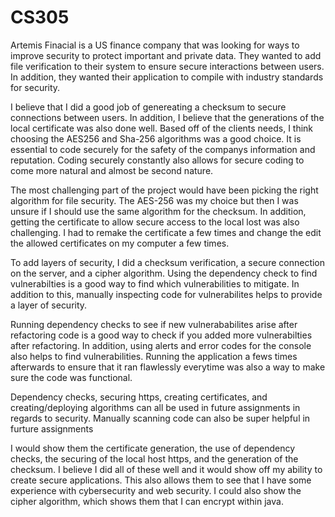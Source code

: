 # CS305
Artemis Finacial is a US finance company that was looking for ways to improve security to protect important and private data. They wanted to add file verification to their system to ensure secure interactions between users. In addition, they wanted their application to compile with industry standards for security.

I believe that I did a good job of genereating a checksum to secure connections between users. In addition, I believe that the generations of the local certificate was also done well. Based off of the clients needs, I think choosing the AES256 and Sha-256 algorithms was a good choice. It is essential to code securely for the safety of the companys information and reputation. Coding securely constantly also allows for secure coding to come more natural and almost be second nature. 

The most challenging part of the project would have been picking the right algorithm for file security. The AES-256 was my choice but then I was unsure if I should use the same algorithm for the checksum. In addition, getting the certificate to allow secure access to the local lost was also challenging. I had to remake the certificate a few times and change the edit the allowed certificates on my computer a few times.

To add layers of security, I did a checksum verification, a secure connection on the server, and a cipher algorithm. Using the dependency check to find vulnerabilties is a good way to find which vulnerabilities to mitigate. In addition to this, manually inspecting code for vulnerabilites helps to provide a layer of security. 

Running dependency checks to see if new vulnerababilites arise after refactoring code is a good way to check if you added more vulnerabilties after refactoring. In addition, using alerts and error codes for the console also helps to find vulnerabilities. Running the application a fews times afterwards to ensure that it ran flawlessly everytime was also a way to make sure the code was functional. 

Dependency checks, securing https, creating certificates, and creating/deploying algorithms can all be used in future assignments in regards to security. Manually scanning code can also be super helpful in furture assignments

I would show them the certificate generation, the use of dependency checks, the securing of the local host https, and the generation of the checksum. I believe I did all of these well and it would show off my ability to create secure applications. This also allows them to see that I have some experience with cybersecurity and web security. I could also show the cipher algorithm, which shows them that I can encrypt within java. 

